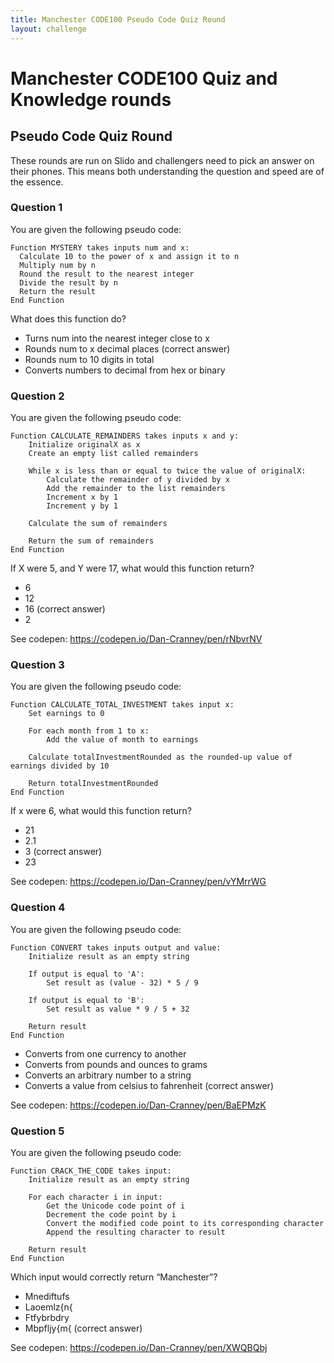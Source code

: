 ```yaml
---
title: Manchester CODE100 Pseudo Code Quiz Round
layout: challenge
---
```


# Manchester CODE100 Quiz and Knowledge rounds

## Pseudo Code Quiz Round

These rounds are run on Slido and challengers need to pick an answer on their phones. This means both understanding the question and speed are of the essence.

### Question 1

You are given the following pseudo code:

```
Function MYSTERY takes inputs num and x:
  Calculate 10 to the power of x and assign it to n
  Multiply num by n
  Round the result to the nearest integer
  Divide the result by n
  Return the result
End Function
```

What does this function do?

* Turns num into the nearest integer close to x
* Rounds num to x decimal places (correct answer)
* Rounds num to 10 digits in total
* Converts numbers to decimal from hex or binary

### Question 2

You are given the following pseudo code:

```
Function CALCULATE_REMAINDERS takes inputs x and y:
    Initialize originalX as x
    Create an empty list called remainders

    While x is less than or equal to twice the value of originalX:
        Calculate the remainder of y divided by x
        Add the remainder to the list remainders
        Increment x by 1
        Increment y by 1

    Calculate the sum of remainders

    Return the sum of remainders
End Function
```

If X were 5, and Y were 17, what would this function return?

* 6
* 12
* 16 (correct answer)
* 2

See codepen: https://codepen.io/Dan-Cranney/pen/rNbvrNV

### Question 3

You are given the following pseudo code:

```
Function CALCULATE_TOTAL_INVESTMENT takes input x:
    Set earnings to 0

    For each month from 1 to x:
        Add the value of month to earnings

    Calculate totalInvestmentRounded as the rounded-up value of earnings divided by 10

    Return totalInvestmentRounded
End Function
```

If x were 6, what would this function return?

* 21
* 2.1
* 3 (correct answer)
* 23

See codepen: https://codepen.io/Dan-Cranney/pen/vYMrrWG

### Question 4

You are given the following pseudo code:

```
Function CONVERT takes inputs output and value:
    Initialize result as an empty string

    If output is equal to 'A':
        Set result as (value - 32) * 5 / 9

    If output is equal to 'B':
        Set result as value * 9 / 5 + 32

    Return result
End Function
```

* Converts from one currency to another
* Converts from pounds and ounces to grams
* Converts an arbitrary number to a string
* Converts a value from celsius to fahrenheit (correct answer)

See codepen: https://codepen.io/Dan-Cranney/pen/BaEPMzK


### Question 5

You are given the following pseudo code:

```
Function CRACK_THE_CODE takes input:
    Initialize result as an empty string

    For each character i in input:
        Get the Unicode code point of i
        Decrement the code point by i
        Convert the modified code point to its corresponding character
        Append the resulting character to result
    
    Return result
End Function
```

Which input would correctly return “Manchester”?

* Mnediftufs
* Laoemlz{n{
* Ftfybrbdry
* Mbpfljy{m{ (correct answer)

See codepen: https://codepen.io/Dan-Cranney/pen/XWQBQbj

